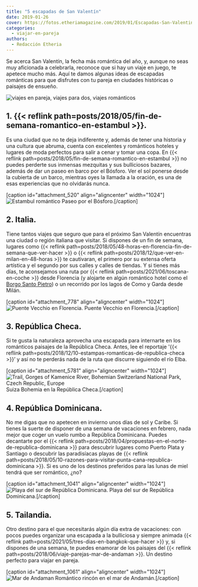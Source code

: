 ```yaml
---
title: "5 escapadas de San Valentín"
date: 2019-01-26
cover: https://fotos.etheriamagazine.com/2019/01/Escapadas-San-Valentin-e1550912750315.jpg
categories: 
  - viajar-en-pareja
authors: 
  - Redacción Etheria
---
```


Se acerca San Valentín, la fecha más romántica del año, y, aunque no seas muy aficionada a celebrarla, reconoce que si hay un viaje en juego, te apetece mucho más. Aquí te damos algunas ideas de escapadas románticas para que disfrutes con tu pareja en ciudades históricas o paisajes de ensueño.

![viajes en pareja, viajes para dos, viajes románticos](https://fotos.etheriamagazine.com/2019/01/Escapadas-San-Valentin-e1550912750315.jpg "Escapadas de San Valentín")

## 1\. {{< reflink path=posts/2018/05/fin-de-semana-romantico-en-estambul >}}.

Es una ciudad que no te deja indiferente y, además de tener una historia y una cultura que abruma, cuenta con excelentes y románticos hoteles y lugares de moda perfectos para salir a cenar y tomar una copa. En {{< reflink path=posts/2018/05/fin-de-semana-romantico-en-estambul >}} no puedes perderte sus inmensas mezquitas y sus bulliciosos bazares, además de dar un paseo en barco por el Bósforo. Ver el sol ponerse desde la cubierta de un barco, mientras oyes la llamada a la oración, es una de esas experiencias que no olvidarás nunca.

\[caption id="attachment\_520" align="aligncenter" width="1024"\]![Estambul romántico](https://fotos.etheriamagazine.com/2018/05/ESTAMBUL-BOSFORO.jpg "Paseo por el Bósforo.") Paseo por el Bósforo.\[/caption\]

## 2\. Italia.

Tiene tantos viajes que seguro que para el próximo San Valentín encuentras una ciudad o región italiana que visitar. Si dispones de un fin de semana, lugares como {{< reflink path=posts/2018/05/48-horas-en-florencia-fin-de-semana-que-ver-hacer >}} o {{< reflink path=posts/2018/12/que-ver-en-milan-en-48-horas >}} te cautivaran, el primero por su extensa oferta artística y el segundo por sus calles y calles de tiendas. Y si tienes más días, te aconsejamos una ruta por {{< reflink path=posts/2021/06/toscana-en-coche >}} desde Florencia (y alojarte en algún romántico hotel como el [Borgo Santo Pietro](https://borgosantopietro.com/es/)) o un recorrido por los lagos de Como y Garda desde Milán.

\[caption id="attachment\_778" align="aligncenter" width="1024"\]![](https://fotos.etheriamagazine.com/2018/05/TOSCANA-FLORENCIA-PONTE-VECCHIO-6.jpg "Puente Vecchio en Florencia.") Puente Vecchio en Florencia.\[/caption\]

## 3\. República Checa.

Si te gusta la naturaleza aprovecha una escapada para internarte en los románticos paisajes de la República Checa. Antes, lee el reportaje '{{< reflink path=posts/2018/12/10-estampas-romanticas-de-republica-checa >}}’ y así no te perderás nada de la ruta que discurre siguiendo el río Elba.

\[caption id="attachment\_5781" align="aligncenter" width="1024"\]![Trail, Gorges of Kamenice River, Bohemian Switzerland National Park, Czech Republic, Europe](https://fotos.etheriamagazine.com/2018/12/republica-checa-viajes-mujeres-etheria-1.jpg) Suiza Bohemia en la República Checa.\[/caption\]

## 4\. República Dominicana.

No me digas que no apetecen en invierno unos días de sol y Caribe. Si tienes la suerte de disponer de una semana de vacaciones en febrero, nada mejor que coger un vuelo rumbo a República Dominicana. Puedes decantarte por el {{< reflink path=posts/2018/04/propuestas-en-el-norte-de-republica-dominicana >}} para descubrir lugares como Puerto Plata y Santiago o descubrir las paradisíacas playas de {{< reflink path=posts/2018/05/10-razones-para-visitar-punta-cana-republica-dominicana >}}. Si es uno de los destinos preferidos para las lunas de miel tendrá que ser romántico, ¿no?

\[caption id="attachment\_1041" align="aligncenter" width="1024"\]![](https://fotos.etheriamagazine.com/2018/05/3-Republica-Dominicana-Sur-7.jpg "Playa del sur de República Dominicana.") Playa del sur de República Dominicana.\[/caption\]

## 5\. Tailandia.

Otro destino para el que necesitarás algún día extra de vacaciones: con pocos puedes organizar una escapada a la bulliciosa y siempre animada {{< reflink path=posts/2021/05/tres-dias-en-bangkok-que-hacer >}} y, si dispones de una semana, te puedes enamorar de los paisajes del {{< reflink path=posts/2018/06/viaje-parejas-mar-de-andaman >}}. Un destino perfecto para viajar en pareja.

\[caption id="attachment\_1061" align="aligncenter" width="1024"\]![Mar de Andaman](https://fotos.etheriamagazine.com/2018/05/9-Playa-mar-de-Andaman.jpg "Romántico rincón en el mar de Andamán.") Romántico rincón en el mar de Andamán.\[/caption\]
